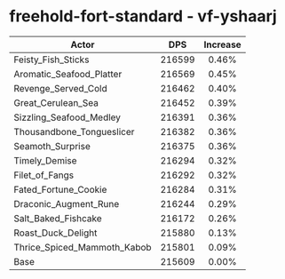 # freehold-fort-standard - vf-yshaarj
| Actor | DPS | Increase |
|---|:---:|:---:|
|Feisty_Fish_Sticks|216599|0.46%|
|Aromatic_Seafood_Platter|216569|0.45%|
|Revenge_Served_Cold|216462|0.40%|
|Great_Cerulean_Sea|216452|0.39%|
|Sizzling_Seafood_Medley|216391|0.36%|
|Thousandbone_Tongueslicer|216382|0.36%|
|Seamoth_Surprise|216375|0.36%|
|Timely_Demise|216294|0.32%|
|Filet_of_Fangs|216292|0.32%|
|Fated_Fortune_Cookie|216284|0.31%|
|Draconic_Augment_Rune|216244|0.29%|
|Salt_Baked_Fishcake|216172|0.26%|
|Roast_Duck_Delight|215880|0.13%|
|Thrice_Spiced_Mammoth_Kabob|215801|0.09%|
|Base|215609|0.00%|
